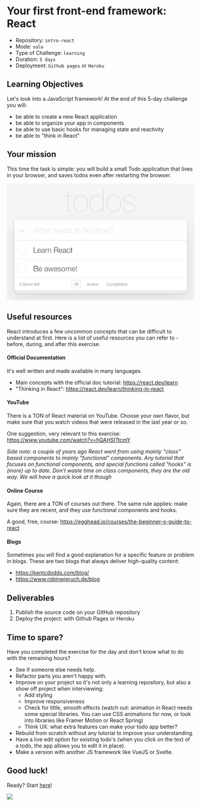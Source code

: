 # Your first front-end framework: React

- Repository: `intro-react`
- Mode: `solo`
- Type of Challenge: `learning`
- Duration: `5 days`
- Deployment: `Github pages` or `Heroku`

## Learning Objectives

Let's look into a JavaScript framework!
At the end of this 5-day challenge you will:

- be able to create a new React application
- be able to organize your app in components
- be able to use basic hooks for managing state and reactivity
- be able to "think in React"

## Your mission

This time the task is simple: you will build a small Todo application that lives in your browser, and saves todos even after restarting the browser.

![](images/todos.png)

## Useful resources

React introduces a few uncommon concepts that can be difficult to understand at first. Here is a list of useful resources you can refer to - before, during, and after this exercise.

#### Official Documentation

It's well written and made available in many languages.

- Main concepts with the official doc tutorial: https://react.dev/learn 
- "Thinking in React": https://react.dev/learn/thinking-in-react 

#### YouTube

There is a TON of React material on YouTube. Choose your own flavor, but make sure that you watch videos that were released in the last year or so.

One suggestion, very relevant to this exercise: https://www.youtube.com/watch?v=hQAHSlTtcmY

_Side note: a couple of years ago React went from using mainly "class" based components to mainly "functional" components. Any tutorial that focuses on functional components, and special functions called "hooks" is (more) up to date. Don't waste time on class components, they are the old way. We will have a quick look at it though_

#### Online Course

Again, there are a TON of courses out there. The same rule applies: make sure they are recent, and they use functional components and hooks.

A good, free, course: https://egghead.io/courses/the-beginner-s-guide-to-react

#### Blogs

Sometimes you will find a good explanation for a specific feature or problem in blogs. These are two blogs that always deliver high-quality content:

- https://kentcdodds.com/blog/
- https://www.robinwieruch.de/blog

## Deliverables

1. Publish the source code on your GitHub repository
2. Deploy the project: with Github Pages or Heroku

## Time to spare?

Have you completed the exercise for the day and don't know what to do with the remaining hours?

- See if someone else needs help.
- Refactor parts you aren't happy with.
- Improve on your project so it's not only a learning repository, but also a show off project when interviewing:
  - Add styling
  - Improve responsiveness
  - Check for little, smooth effects (watch out: animation in React needs some special libraries. You can use CSS animations for now, or look into libraries like Framer Motion or React Spring)
  - Think UX: what extra features can make your todo app better?
- Rebuild from scratch without any tutorial to improve your understanding.
- Have a live edit option for existing todo's (when you click on the text of a todo, the app allows you to edit it in place).
- Make a version with another JS framework like VueJS or Svelte.

## Good luck!

Ready? Start [here](0.The-Basics/README.md)!

![](images/todo.gif)
